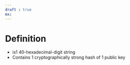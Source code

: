 ```yaml
---
draft : true
mx:  
---
```


# Definition
- is1 40-hexadecimal-digit string
- Contains 1 cryptographically strong hash of 1 public key
